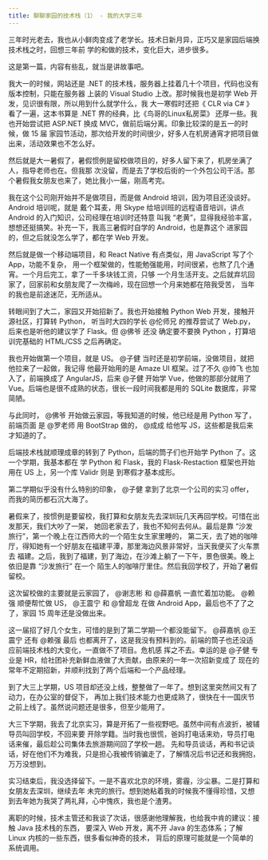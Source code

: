 ```yaml
---
title: 聊聊家园的技术栈（1） - 我的大学三年
---
```


三年时光老去，我也从小鲜肉变成了老学长。技术日新月异，正巧又是家园后端换技术栈之时，回想三年前
学的和做的技术，变化巨大，进步很多。

这是第一篇，内容有些乱，就当是讲故事吧。

我大一的时候，网站还是 .NET 的技术栈，服务器上挂着几十个项目，代码也没有版本控制，只能在服务器
上装的 Visual Studio 上改。那时候我也是初学 Web 开发，见识很有限，所以用到什么就学什么，我
大一寒假时还把《 CLR via C# 》看了一遍，这本书算是 .NET 界的经典，比《鸟哥的Linux私房菜》
还厚一些。我也开始尝试把 ASP.NET 换成 MVC，做前后端分离。印象比较深的是五一的时候，做 15 届
家园节活动，那次给开发的时间很少，好多人在机房通宵才把项目做出来，活动效果也不怎么好。

然后就是大一暑假了，暑假惯例是留校做项目的，好多人留下来了，机房坐满了人，指导老师也在。但我那
次没留，而是去了学校后街的一个外包公司干活。那个暑假我女朋友也来了，她比我小一届，刚高考完。

我在这个公司刚开始并不是做项目，而是做 Android 培训，因为项目还没谈好。Android 培训呢，就是
戴个耳麦，用 Skype 给培训班的远程语音培训，讲点 Android 的入门知识，公司经理在培训时还特意
叫我 “老黄”，显得我经验丰富，想想还挺搞笑。补充一下，我高三暑假时自学的 Android，也是靠这个
进家园的，但之后就没怎么学了，都在学 Web 开发。

然后就是做一个移动端项目，和 React Native 有点类似，用 JavaScript 写了个 App，功能不复杂，
用一个框架做的，性能勉强能用，时间很紧，也熬了几个通宵。一个月后完工，拿了一千多块钱工资，只够
一个月生活开支。之后就弃坑回家了，回家前和女朋友爬了一次梅岭，现在回想一个月来她都在陪我受苦，
当年的我也是前途迷茫，无所适从。

转眼间到了大二，家园又开始招新了。我也开始接触 Python Web 开发，接触开源社区，打算转 Python，
听当时大四的学长 @伦师兄 的推荐尝试了 Web.py，后来也是听他的建议学了 Flask。但 @佛爷 还没
确定要不要换 Python ，打算培训完基础的 HTML/CSS 之后再确定。

我也开始做第一个项目，就是 US。 @子健 当时还是初学前端，没做项目，就把他拉来了一起做，我记得
他最开始用的是 Amaze UI 框架。过了不久 @帅飞 也加入了，前端换成了 AngularJS，后来 @子健
开始学 Vue，他做的那部分就用了 Vue。后端也是很不成熟的状态，很长一段时间我都是用的 SQLite
数据库，非常简陋。

与此同时， @佛爷 开始做云家园，等我知道的时候，他已经是用 Python 写了，前端页面
是 @罗老师 用 BootStrap 做的， @成成 给他写 JS，这些都是我后来才知道的了。

后端技术栈就顺理成章的转到了 Python，后端的筒子们也开始学 Python 了。这一个学期，我基本都在
学 Python 和 Flask，我的 Flask-Restaction 框架也开始用在 US 上，另一个库 Validr 则是
到寒假才基本成形。

第二学期似乎没有什么特别的印象， @子健 拿到了北京一个公司的实习 offer，而我的简历都石沉大海了。

暑假来了，按惯例是要留校，我打算和女朋友先去深圳玩几天再回学校。可惜在出发那天，我们大吵了一架，
她回老家去了，我也不知何去何从。最后是靠 “沙发旅行”，第一个晚上在江西师大的一个陌生女生家里睡的，
第二天，去了她的咖啡厅，得知她有一个好朋友在福建平潭，那里海边风景非常好，当天我便买了火车票去
福建。之后，我到了福建，到了海边，在沙滩上躺了一下午，景色很美。晚上依旧是靠 “沙发旅行” 在一个
陌生人的咖啡厅里住。然后我回学校了，开始了暑假留校。

这次留校做的主要就是云家园了， @谢志彬 和 @薛嘉帆 一直忙着加功能。 @赖强 顺便帮忙做 US，
@王震宁 和 @曾超龙 在做 Android App，最后也不了了之了，家园 15 周年还是没做出来。

这一届招了好几个女生，可惜的是到了第二学期一个都没能留下。 @薛嘉帆 @王震宁 还有 @赖强 最后
也都离开了，这是我没有预料到的。前端的筒子也还没适应前端技术栈的大变化，一直做不了项目。危机感
挥之不去。幸运的是 @子健 专业是 HR，给社团补充新鲜血液做了大贡献，由原来的一年一次招新变成了
现在的常年不定期招新，并顺利找到了两个后端和一个产品经理。

到了大三上学期，US 项目却还没上线，整整做了一年了。想到这里突然间又有了动力，在办公室的督促下，
再加上我们技术能力也更成熟了，很快在十一国庆节之前上线了。虽然说问题还是很多，但至少能用了。

大三下学期，我去了北京实习，算是开拓了一些视野吧。虽然中间有点波折，被辅导员叫回学校，不回来要
开除学籍。当时我也很慌，爸妈打电话来劝，导员打电话来催，最后趁公司集体去旅游期间回了学校一趟。
先和导员谈话，再和书记谈话，好在他们不为难我，只是担心我被传销骗走了，了解情况后书记还和我拥抱，
万万没想到。

实习结束后，我没选择留下。一是不喜欢北京的环境，雾霾，沙尘暴。二是打算和女朋友去深圳，继续去年
未完的旅行。想到她粘着我的时候我不懂得珍惜，又想到去年她为我哭了两礼拜，心中愧疚，我也是个渣男。

离职的时候，技术主管还和我谈了次话，很感谢他理解我，也给我中肯的建议：接触 Java 技术栈的东西，
要深入 Web 开发，离不开 Java 的生态体系；了解 Linux 内核的一些东西，很多看似神奇的技术，
背后的原理可能就是一个简单的系统调用。
